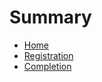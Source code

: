 # Summary

- [Home](./README.md)
- [Registration](./registration.md)
- [Completion](./completion.md)
